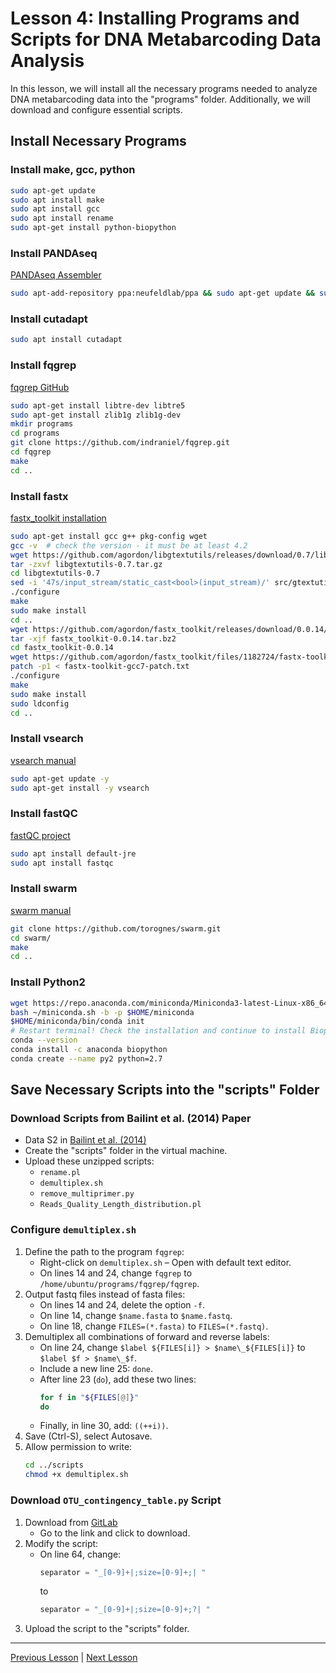 # Lesson 4: Installing Programs and Scripts for DNA Metabarcoding Data Analysis

In this lesson, we will install all the necessary programs needed to analyze DNA metabarcoding data into the "programs" folder. Additionally, we will download and configure essential scripts.

## Install Necessary Programs

### Install make, gcc, python
```bash
sudo apt-get update
sudo apt install make
sudo apt install gcc
sudo apt install rename
sudo apt-get install python-biopython
```

### Install PANDAseq
[PANDAseq Assembler](https://github.com/neufeld/pandaseq/wiki/PANDAseq-Assembler)
```bash
sudo apt-add-repository ppa:neufeldlab/ppa && sudo apt-get update && sudo apt-get install pandaseq
```

### Install cutadapt
```bash
sudo apt install cutadapt
```

### Install fqgrep
[fqgrep GitHub](https://github.com/indraniel/fqgrep/wiki)
```bash
sudo apt-get install libtre-dev libtre5
sudo apt-get install zlib1g zlib1g-dev
mkdir programs
cd programs
git clone https://github.com/indraniel/fqgrep.git
cd fqgrep
make
cd ..
```

### Install fastx
[fastx_toolkit installation](http://hannonlab.cshl.edu/fastx_toolkit/install_ubuntu.txt)
```bash
sudo apt-get install gcc g++ pkg-config wget
gcc -v  # check the version - it must be at least 4.2
wget https://github.com/agordon/libgtextutils/releases/download/0.7/libgtextutils-0.7.tar.gz
tar -zxvf libgtextutils-0.7.tar.gz
cd libgtextutils-0.7
sed -i '47s/input_stream/static_cast<bool>(input_stream)/' src/gtextutils/text_line_reader.cpp
./configure
make
sudo make install
cd ..
wget https://github.com/agordon/fastx_toolkit/releases/download/0.0.14/fastx_toolkit-0.0.14.tar.bz2
tar -xjf fastx_toolkit-0.0.14.tar.bz2
cd fastx_toolkit-0.0.14
wget https://github.com/agordon/fastx_toolkit/files/1182724/fastx-toolkit-gcc7-patch.txt
patch -p1 < fastx-toolkit-gcc7-patch.txt
./configure
make
sudo make install
sudo ldconfig
cd ..
```

### Install vsearch
[vsearch manual](https://manpages.debian.org/stretch/vsearch/vsearch.1.en.html)
```bash
sudo apt-get update -y
sudo apt-get install -y vsearch
```

### Install fastQC
[fastQC project](https://www.bioinformatics.babraham.ac.uk/projects/fastqc/)
```bash
sudo apt install default-jre
sudo apt install fastqc
```

### Install swarm
[swarm manual](https://github.com/torognes/swarm/blob/master/man/swarm_manual.pdf)
```bash
git clone https://github.com/torognes/swarm.git
cd swarm/
make
cd ..
```

### Install Python2
```bash
wget https://repo.anaconda.com/miniconda/Miniconda3-latest-Linux-x86_64.sh -O ~/miniconda.sh
bash ~/miniconda.sh -b -p $HOME/miniconda
$HOME/miniconda/bin/conda init
# Restart terminal! Check the installation and continue to install Biophyton
conda --version
conda install -c anaconda biopython
conda create --name py2 python=2.7
```

## Save Necessary Scripts into the "scripts" Folder

### Download Scripts from Bailint et al. (2014) Paper
- Data S2 in [Bailint et al. (2014)](https://onlinelibrary.wiley.com/doi/full/10.1002/ece3.1107)
- Create the "scripts" folder in the virtual machine.
- Upload these unzipped scripts:
  - `rename.pl`
  - `demultiplex.sh`
  - `remove_multiprimer.py`
  - `Reads_Quality_Length_distribution.pl`

### Configure `demultiplex.sh`
1. Define the path to the program `fqgrep`:
   - Right-click on `demultiplex.sh` – Open with default text editor.
   - On lines 14 and 24, change `fqgrep` to `/home/ubuntu/programs/fqgrep/fqgrep`.
2. Output fastq files instead of fasta files:
   - On lines 14 and 24, delete the option `-f`.
   - On line 14, change `$name.fasta` to `$name.fastq`.
   - On line 18, change `FILES=(*.fasta)` to `FILES=(*.fastq)`.
3. Demultiplex all combinations of forward and reverse labels:
   - On line 24, change `$label ${FILES[i]} > $name\_${FILES[i]}` to `$label $f > $name\_$f`.
   - Include a new line 25: `done`.
   - After line 23 (`do`), add these two lines:
     ```bash
     for f in "${FILES[@]}"
     do 
     ```
   - Finally, in line 30, add: `((++i))`.
4. Save (Ctrl-S), select Autosave.
5. Allow permission to write:
   ```bash
   cd ../scripts
   chmod +x demultiplex.sh
   ```

### Download `OTU_contingency_table.py` Script
1. Download from [GitLab](https://gitlab.mbb.cnrs.fr/edna/bash_swarm/-/blob/master/scripts/OTU_contingency_table.py)
   - Go to the link and click to download.
2. Modify the script:
   - On line 64, change:
     ```python
     separator = "_[0-9]+|;size=[0-9]+;| "
     ```
     to
     ```python
     separator = "_[0-9]+|;size=[0-9]+;?| "
     ```
3. Upload the script to the "scripts" folder.

---

[Previous Lesson](../lesson3/lesson3.md) | [Next Lesson](../lesson5/lesson5.md)
